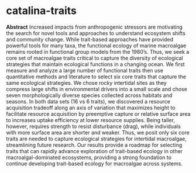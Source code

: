 # catalina-traits

**Abstract**
Increased impacts from anthropogenic stressors are motivating the search for novel tools and approaches to understand ecosystem shifts and community change. While trait-based approaches have provided powerful tools for many taxa, the functional ecology of marine macroalgae remains rooted in functional group models from the 1980’s. Thus, we seek a core set of macroalgae traits critical to capture the diversity of ecological strategies that maintain ecological functions in a changing ocean. We first measure and analyze a large number of functional traits then use quantitative methods and literature to select six core traits that capture the same ecological strategies. We chose rocky intertidal sites as they compress large shifts in environmental drivers into a small scale and chose seven morphologically diverse species collected across habitats and seasons. In both data sets (16 vs 6 traits), we discovered a resource acquisition tradeoff along an axis of variation that maximizes height to facilitate resource acquisition by preemptive capture or relative surface area to increases uptake efficiency at lower resource supplies. Being taller, however, requires strength to resist disturbance (drag), while individuals with more surface area are shorter and weaker. Thus, we posit only six core traits are needed to capture ecological strategies for intertidal macroalgae, streamlining future research. Our results provide a roadmap for selecting traits that can rapidly advance exploration of trait-based ecology in other macroalgal-dominated ecosystems, providing a strong foundation to continue developing trait-based ecology for macroalgae across systems.
